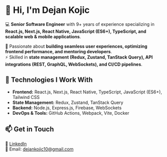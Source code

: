 # 👋 Hi, I'm Dejan Kojic  
💻 **Senior Software Engineer** with 9+ years of experience specializing in **React.js, Next.js, React Native, JavaScript (ES6+), TypeScript, and scalable web & mobile applications**.

🚀 Passionate about **building seamless user experiences, optimizing frontend performance, and mentoring developers**.  
⚡ Skilled in **state management (Redux, Zustand, TanStack Query), API integrations (REST, GraphQL, WebSockets), and CI/CD pipelines**.  

## 🌟 Technologies I Work With  
- **Frontend:** React.js, Next.js, React Native, TypeScript, JavaScript (ES6+), Tailwind CSS  
- **State Management:** Redux, Zustand, TanStack Query  
- **Backend:** Node.js, Express.js, Firebase, WebSockets  
- **DevOps & Tools:** GitHub Actions, Webpack, Vite, Docker  

## 📫 Get in Touch  
💼 [LinkedIn](https://www.linkedin.com/in/dejan-kojic-19516a313/)  
📧 Email: dejankojic10@gmail.com  
